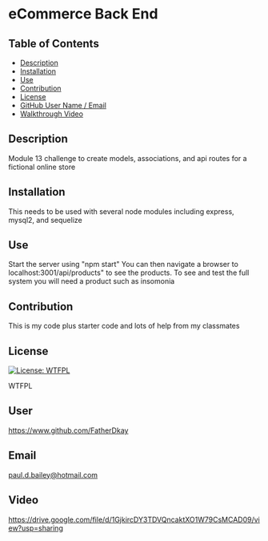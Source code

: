 # eCommerce Back End
## Table of Contents
* [Description](#description)
* [Installation](#installation)
* [Use](#use)
* [Contribution](#contribution)
* [License](#license)
* [GitHub User Name / Email](#user)
* [Walkthrough Video](#video)
## Description
Module 13 challenge to create models, associations, and api routes for a fictional online store

## Installation
This needs to be used with several node modules including express, mysql2, and sequelize

## Use
Start the server using "npm start"  You can then navigate a browser to localhost:3001/api/products" to see the products.   To see and test the full system you will need a product such as insomonia 

## Contribution
This is my code plus starter code and lots of help from my classmates

## License
[![License: WTFPL](https://img.shields.io/badge/License-WTFPL-brightgreen.svg)](http://www.wtfpl.net/about/)

WTFPL

## User
https://www.github.com/FatherDkay

## Email
paul.d.bailey@hotmail.com

## Video
https://drive.google.com/file/d/1GjkircDY3TDVQncaktXO1W79CsMCAD09/view?usp=sharing
